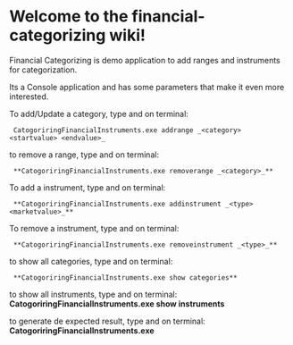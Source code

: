 # Welcome to the financial-categorizing wiki!

Financial Categorizing is demo application to add ranges and instruments for categorization.

Its a Console application and has some parameters that make it even more interested.

To add/Update a category, type and <enter> on terminal:

     CatogoriringFinancialInstruments.exe addrange _<category> <startvalue> <endvalue>_

to remove a range, type and <enter> on terminal:

     **CatogoriringFinancialInstruments.exe removerange _<category>_**

To add a instrument, type and <enter> on terminal:

     **CatogoriringFinancialInstruments.exe addinstrument _<type> <marketvalue>_**

To remove a instrument, type and <enter> on terminal:

     **CatogoriringFinancialInstruments.exe removeinstrument _<type>_**

to show all categories, type and <enter> on terminal:

     **CatogoriringFinancialInstruments.exe show categories**

to show all instruments, type and <enter> on terminal:
     **CatogoriringFinancialInstruments.exe show instruments**

to generate de expected result, type and <enter> on terminal:
     **CatogoriringFinancialInstruments.exe**
